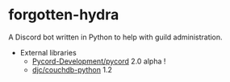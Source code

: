 # forgotten-hydra
 A Discord bot written in Python to help with guild administration.

- External libraries
    - [Pycord-Development/pycord](https://github.com/Pycord-Development/pycord) 2.0 alpha !
    - [djc/couchdb-python](https://github.com/djc/couchdb-python/) 1.2
